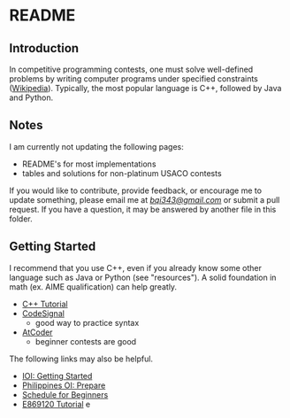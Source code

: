 # README

## Introduction

In competitive programming contests, one must solve well-defined problems by writing computer programs under specified constraints ([Wikipedia](https://en.wikipedia.org/wiki/Competitive_programming)). Typically, the most popular language is C++, followed by Java and Python.

## Notes

I am currently not updating the following pages:

 * README's for most implementations
 * tables and solutions for non-platinum USACO contests

If you would like to contribute, provide feedback, or encourage me to update something, please email me at *bqi343@gmail.com* or submit a pull request. If you have a question, it may be answered by another file in this folder.

## Getting Started

I recommend that you use C++, even if you already know some other language such as Java or Python (see "resources"). A solid foundation in math (ex. AIME qualification) can help greatly.

  * [C++ Tutorial](https://www.google.com/url?q=http%3A%2F%2Fwww.cplusplus.com%2Fdoc%2Ftutorial%2F&sa=D)
  * [CodeSignal](https://codesignal.com/)
    * good way to practice syntax
  * [AtCoder](http://atcoder.jp/)
    * beginner contests are good

The following links may also be helpful.

  * [IOI: Getting Started](https://ioinformatics.org/page/getting-started/14)
  * [Philippines OI: Prepare](https://noi.ph/prepare/)
  * [Schedule for Beginners](https://www.quora.com/What-is-a-good-schedule-to-follow-for-becoming-better-at-competitive-programming-for-beginners)
  * [E869120 Tutorial](http://codeforces.com/blog/entry/53341)
e
